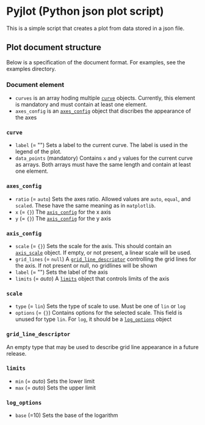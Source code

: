 # Pyjlot (Python json plot script)

This is a simple script that creates a plot from data stored in a json file.

## Plot document structure

Below is a specification of the document format. For examples, see the examples directory.

### Document element

* `curves` is an array hoding multiple [`curve`](#curve) objects. Currently, this element is mandatory and must contain at least one element.
* `axes_config` is an [`axes_config`](#axes_config) object that discribes the appearance of the axes

### `curve`

* `label` (= "") Sets a label to the current curve. The label is used in the legend of the plot.
* `data_points` (mandatory) Contains `x` and `y` values for the current curve as arrays. Both arrays must have the same length and contain at least one element.

### `axes_config`

* `ratio` (= `auto`) Sets the axes ratio. Allowed values are `auto`, `equal`, and  `scaled`. These have the same meaning as in `matplotlib`.
* `x` (= `{}`) The [`axis_config`](#axis_config) for the x axis
* `y` (= `{}`) The [`axis_config`](#axis_config) for the y axis

### `axis_config`

* `scale` (= `{}`) Sets the scale for the axis. This should contain an [`axis_scale`](#axis_scale) object. If empty, or not present, a linear scale will be used.
* `grid_lines` (= `null`) A [`grid_line_descriptor`](#grid_line_descriptor) controlling the grid lines for the axis. If not present or null, no gridlines will be shown
* `label` (= "") Sets the label of the axis
* `limits` (= *auto*) A [`limits`](#limits) object that controls limits of the axis

### `scale`

* `type` (= `lin`) Sets the type of scale to use. Must be one of `lin` or `log`
* `options` (= `{}`) Contains options for the selected scale. This field is unused for type `lin`. For `log`, it should be a [`log_options`](#log_options) object

### `grid_line_descriptor`

An empty type that may be used to describe grid line appearance in a future release.


### `limits`
* `min` (= *auto*) Sets the lower limit
* `max` (= *auto*) Sets the upper limit

### `log_options`
* `base` (=10) Sets the base of the logarithm


